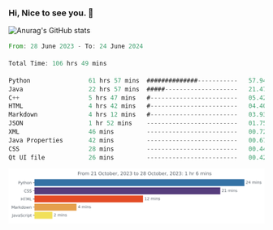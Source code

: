 ### Hi, Nice to see you. 👋

<!--
**EtherFin/EtherFin** is a ✨ _special_ ✨ repository because its `README.md` (this file) appears on your GitHub profile.

Here are some ideas to get you started:

- 🔭 I’m currently working on ...
- 🌱 I’m currently learning ...
- 👯 I’m looking to collaborate on ...
- 🤔 I’m looking for help with ...
- 💬 Ask me about ...
- 📫 How to reach me: ...
- 😄 Pronouns: ...
- ⚡ Fun fact: ...
-->


![Anurag's GitHub stats](https://github-readme-stats.vercel.app/api?username=EtherFin&bg_color=30,e96443,e97f43,e99943,e9b443,e9ce43,e9e843,d3e943,bee943,a9e943,94e943&title_color=fff&text_color=000&show_icons=true&icon_color=000)


<!--START_SECTION:waka-->

```rust
From: 28 June 2023 - To: 24 June 2024

Total Time: 106 hrs 49 mins

Python                61 hrs 57 mins  ##############-----------   57.94 %
Java                  22 hrs 57 mins  #####--------------------   21.47 %
C++                   5 hrs 47 mins   #------------------------   05.42 %
HTML                  4 hrs 42 mins   #------------------------   04.40 %
Markdown              4 hrs 12 mins   #------------------------   03.93 %
JSON                  1 hr 52 mins    -------------------------   01.75 %
XML                   46 mins         -------------------------   00.72 %
Java Properties       42 mins         -------------------------   00.67 %
CSS                   28 mins         -------------------------   00.44 %
Qt UI file            26 mins         -------------------------   00.42 %
```

<!--END_SECTION:waka-->

<img
  src="https://github.com/EtherFin/EtherFin/blob/master/images/stat.svg"
  alt="Work Dashboard"
/>

